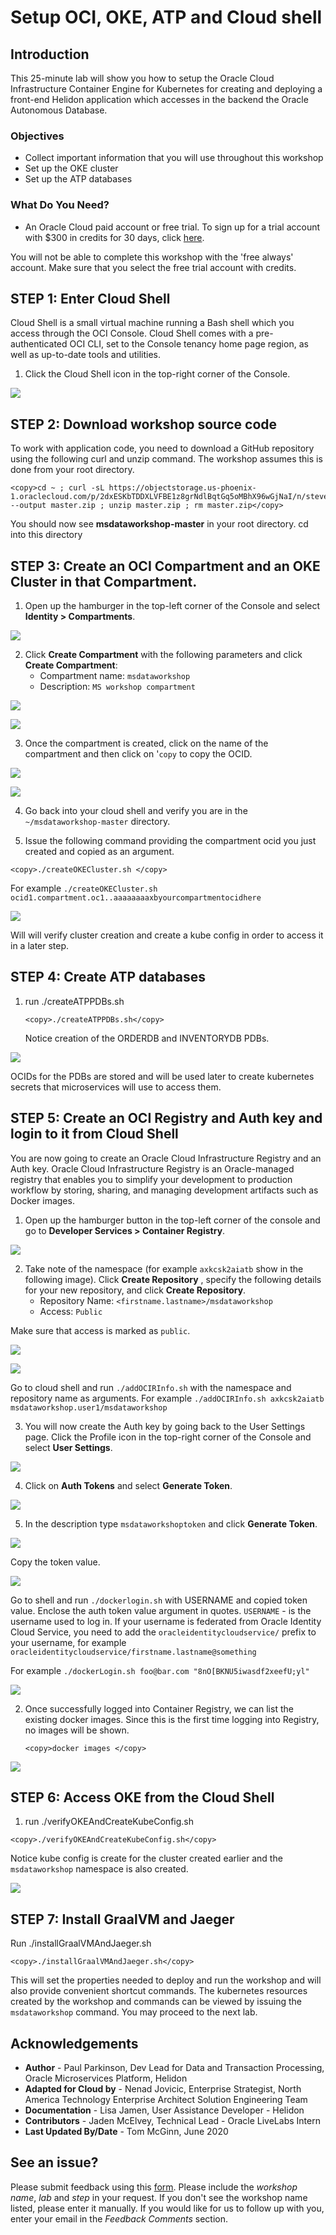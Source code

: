 # Setup OCI, OKE, ATP and Cloud shell
## Introduction

This 25-minute lab will show you how to setup the Oracle Cloud Infrastructure Container Engine for Kubernetes for creating and deploying a front-end Helidon application which accesses in the backend the Oracle Autonomous Database.

### Objectives

* Collect important information that you will use throughout this workshop
* Set up the OKE cluster
* Set up the ATP databases

### What Do You Need?

* An Oracle Cloud paid account or free trial. To sign up for a trial account with $300 in credits for 30 days, click [here](http://oracle.com/cloud/free).

 You will not be able to complete this workshop with the 'free always' account. Make sure that you select the free trial account with credits.

## **STEP 1**: Enter Cloud Shell

Cloud Shell is a small virtual machine running a Bash shell which you access through the OCI Console. Cloud Shell comes with a pre-authenticated OCI CLI, set to the Console tenancy home page region, as well as up-to-date tools and utilities.

1.	Click the Cloud Shell icon in the top-right corner of the Console.

  ![](images/7-open-cloud-shell.png " ")

## **STEP 2**: Download workshop source code
To work with application code, you need to download a GitHub repository using
    the following curl and unzip command. The workshop assumes this is done from your root directory.

  ```
 <copy>cd ~ ; curl -sL https://objectstorage.us-phoenix-1.oraclecloud.com/p/2dxESKbTDDXLVFBE1z8grNdlBqtGq5oMBhX96wGjNaI/n/stevengreenberginc/b/msdataworkshop/o/master.zip --output master.zip ; unzip master.zip ; rm master.zip</copy>
  ```

  You should now see **msdataworkshop-master** in your root directory.
  cd into this directory

## **STEP 3**: Create an OCI Compartment and an OKE Cluster in that Compartment.

1. Open up the hamburger in the top-left corner of the Console and select **Identity > Compartments**.

  ![](images/15-identity-compartments.png " ")

2. Click **Create Compartment** with the following parameters and click **Create Compartment**:
    - Compartment name: `msdataworkshop`
    - Description: `MS workshop compartment`

  ![](images/16-create-compartment.png " ")

  ![](images/17-create-compartment2.png " ")

3. Once the compartment is created, click on the name of the compartment and then click on '`copy` to copy the OCID.

  ![](images/19-compartment-name-ocid.png " ")

  ![](images/20-compartment-ocid.png " ")

4. Go back into your cloud shell and verify you are in the `~/msdataworkshop-master` directory.

5. Issue the following command providing the compartment ocid you just created and copied as an argument.

  ```
 <copy>./createOKECluster.sh </copy>
  ```
  
  For example `./createOKECluster.sh ocid1.compartment.oc1..aaaaaaaaxbyourcompartmentocidhere`

  ![](images/createOKEOutput.png " ")
  
  Will will verify cluster creation and create a kube config in order to access it in a later step.
  
## **STEP 4**: Create ATP databases

1. run ./createATPPDBs.sh
   
    ```
    <copy>./createATPPDBs.sh</copy>
     ```
     
   Notice creation of the ORDERDB and INVENTORYDB PDBs.
    
  ![](images/createATPPDBoutput.png " ")
  
   OCIDs for the PDBs are stored and will be used later to create kubernetes secrets that microservices will use to access them.


## **STEP 5**: Create an OCI Registry and Auth key and login to it from Cloud Shell
You are now going to create an Oracle Cloud Infrastructure Registry and an Auth key. Oracle Cloud Infrastructure Registry is an Oracle-managed registry that enables you to simplify your development to production workflow by storing, sharing, and managing development artifacts such as Docker images.

1. Open up the hamburger button in the top-left corner of the console and go to **Developer Services > Container Registry**.

  ![](images/21-dev-services-registry.png " ")

2. Take note of the namespace (for example `axkcsk2aiatb` show in the following image).  Click **Create Repository** , specify the following details for your new repository, and click **Create Repository**.
    - Repository Name: `<firstname.lastname>/msdataworkshop`
	- Access: `Public`

  Make sure that access is marked as `public`.  

  ![](images/22-create-repo.png " ")

  ![](images/22-create-repo2.png " ")
  
  Go to cloud shell and run `./addOCIRInfo.sh` with the namespace and repository name as arguments.
  For example `./addOCIRInfo.sh axkcsk2aiatb msdataworkshop.user1/msdataworkshop`

3. You will now create the Auth key by going back to the User Settings page. Click the Profile icon in the top-right corner of the Console and select **User Settings**.

  ![](images/23-user-settings.png " ")

4. Click on **Auth Tokens** and select **Generate Token**.

  ![](images/24-gen-auth-token.png " ")

5. In the description type `msdataworkshoptoken` and click **Generate Token**. 

  ![](images/25-gen-auth-token2.png " ")
  
  Copy the token value.

  ![](images/26-save-auth-token.png " ")

  Go to shell and run `./dockerlogin.sh` with USERNAME and copied token value. Enclose the auth token value argument in quotes. 
  `USERNAME` - is the username used to log in. If your username is federated from Oracle Identity Cloud Service, you need to add the `oracleidentitycloudservice/` prefix to your username, for example `oracleidentitycloudservice/firstname.lastname@something`

  For example `./dockerLogin.sh foo@bar.com "8nO[BKNU5iwasdf2xeefU;yl"`

  ![](images/1bcf17e7001e44e1e7e583e61618acbf.png " ")

2.  Once successfully logged into Container Registry, we can list the existing docker images. Since this is the first time logging into Registry, no images will be shown.

    ```
    <copy>docker images </copy>
    ```

  ![](images/cc56aa2828d6fef2006610c5df4675bb.png " ")


## **STEP 6**: Access OKE from the Cloud Shell

1. run ./verifyOKEAndCreateKubeConfig.sh

 ```
 <copy>./verifyOKEAndCreateKubeConfig.sh</copy>
  ```
  
Notice kube config is create for the cluster created earlier and the `msdataworkshop` namespace is also created.


  ![](images/verifyOKEOutput.png " ")
  
  
## **STEP 7**: Install GraalVM and Jaeger
Run ./installGraalVMAndJaeger.sh

  ```
 <copy>./installGraalVMAndJaeger.sh</copy>
  ```

  This will set the properties needed to deploy and run the workshop and will also provide convenient shortcut commands.
    The kubernetes resources created by the workshop and commands can be viewed by issuing the `msdataworkshop` command.
You may proceed to the next lab.

## Acknowledgements

* **Author** - Paul Parkinson, Dev Lead for Data and Transaction Processing, Oracle Microservices Platform, Helidon
* **Adapted for Cloud by** - Nenad Jovicic, Enterprise Strategist, North America Technology Enterprise Architect Solution Engineering Team
* **Documentation** - Lisa Jamen, User Assistance Developer - Helidon
* **Contributors** - Jaden McElvey, Technical Lead - Oracle LiveLabs Intern
* **Last Updated By/Date** - Tom McGinn, June 2020


## See an issue?
Please submit feedback using this [form](https://apexapps.oracle.com/pls/apex/f?p=133:1:::::P1_FEEDBACK:1). Please include the *workshop name*, *lab* and *step* in your request.  If you don't see the workshop name listed, please enter it manually. If you would like for us to follow up with you, enter your email in the *Feedback Comments* section.
